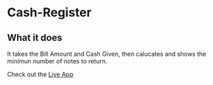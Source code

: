 # Cash-Register
## What it does
It takes the Bill Amount and Cash Given, then calucates and shows the minimun number of notes to return.

Check out the [Live App](https://cash-register-mk.netlify.app/)
